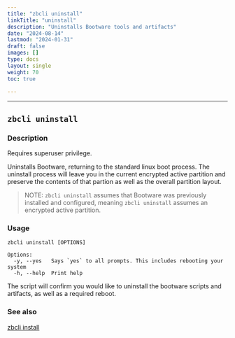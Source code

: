 ```yaml
---
title: "zbcli uninstall"
linkTitle: "uninstall"
description: "Uninstalls Bootware tools and artifacts"
date: "2024-08-14"
lastmod: "2024-01-31"
draft: false
images: []
type: docs
layout: single
weight: 70
toc: true

---
```


-----


## `zbcli uninstall`


### Description

Requires superuser privilege. 

Uninstalls Bootware, returning to the standard linux boot process. The uninstall process will leave you in the current encrypted active partition and preserve the contents of that partion as well as the overall partition layout.

> NOTE: `zbcli uninstall` assumes that Bootware was previously installed and configured, meaning `zbcli uninstall` assumes an encrypted active partition.

### Usage 

```
zbcli uninstall [OPTIONS]

Options:
  -y, --yes   Says `yes` to all prompts. This includes rebooting your system
  -h, --help  Print help
```

The script will confirm you would like to uninstall the bootware scripts and artifacts, as well as a required reboot.


### See also

[zbcli install](../install)

